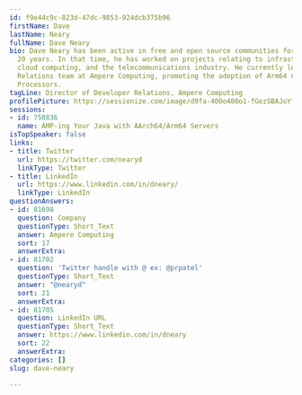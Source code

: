 ```yaml
---
id: f9e44c9c-823d-47dc-9853-924dcb375b96
firstName: Dave
lastName: Neary
fullName: Dave Neary
bio: Dave Neary has been active in free and open source communities for more than
  20 years. In that time, he has worked on projects relating to infrastructure management,
  cloud computing, and the telecommunications industry. He currently leads the Developer
  Relations team at Ampere Computing, promoting the adoption of Arm64 Cloud-Native
  Processors.
tagLine: Director of Developer Relations, Ampere Computing
profilePicture: https://sessionize.com/image/d9fa-400o400o1-fGezSBAJoYfCsvtSt4Yfb1.jpg
sessions:
- id: 750836
  name: AMP-ing Your Java with AArch64/Arm64 Servers
isTopSpeaker: false
links:
- title: Twitter
  url: https://twitter.com/nearyd
  linkType: Twitter
- title: LinkedIn
  url: https://www.linkedin.com/in/dneary/
  linkType: LinkedIn
questionAnswers:
- id: 81698
  question: Company
  questionType: Short_Text
  answer: Ampere Computing
  sort: 17
  answerExtra:
- id: 81702
  question: 'Twitter handle with @ ex: @prpatel'
  questionType: Short_Text
  answer: "@nearyd"
  sort: 21
  answerExtra:
- id: 81705
  question: LinkedIn URL
  questionType: Short_Text
  answer: https://www.linkedin.com/in/dneary
  sort: 22
  answerExtra:
categories: []
slug: dave-neary

---
```

